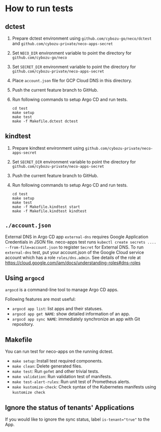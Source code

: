 How to run tests
================

dctest
------

1. Prepare dctest environment using `github.com/cybozu-go/neco/dctest` and `github.com/cybozu-private/neco-apps-secret`
2. Set `NECO_DIR` environment variable to point the directory for `github.com/cybozu-go/neco`
3. Set `SECRET_DIR` environment variable to point the directory for `github.com/cybozu-private/neco-apps-secret`
4. Place `account.json` file for GCP Cloud DNS in this directory.
5. Push the current feature branch to GitHub.
6. Run following commands to setup Argo CD and run tests.

    ```console
    cd test
    make setup
    make test
    make -f Makefile.dctest dctest
    ```

kindtest
--------

1. Prepare kindtest environment using `github.com/cybozu-private/neco-apps-secret`
2. Set `SECRET_DIR` environment variable to point the directory for `github.com/cybozu-private/neco-apps-secret`
3. Push the current feature branch to GitHub.
4. Run following commands to setup Argo CD and run tests.

    ```console
    cd test
    make setup
    make test
    make -f Makefile.kindtest start
    make -f Makefile.kindtest kindtest
    ```

`./account.json`
----------------

External DNS in Argo CD app `external-dns` requires Google Application Credentials in JSON file.
neco-apps test runs `kubectl create secrets .... --from-file=account.json` to register `Secret` for External DNS.
To run `external-dns` test, put your account.json of the Google Cloud service account which has a role `roles/dns.admin`.
See details of the role at https://cloud.google.com/iam/docs/understanding-roles#dns-roles

Using `argocd`
--------------

`argocd` is a command-line tool to manage Argo CD apps.

Following features are most useful:

- `argocd app list`: list apps and their statuses.
- `argocd app get NAME`: show detailed information of an app.
- `argocd app sync NAME`: immediately synchronize an app with Git repository.

Makefile
--------

You can run test for neco-apps on the running dctest.

- `make setup`: Install test required components.
- `make clean`: Delete generated files.
- `make test`: Run `gofmt` and other trivial tests.
- `make validation`: Run validation test of manifests.
- `make test-alert-rules`: Run unit test of Prometheus alerts.
- `make kustomize-check`: Check syntax of the Kubernetes manifests using `kustomize check`

Ignore the status of tenants' Applications
------------------------------------------
If you would like to ignore the sync status, label `is-tenant="true"` to the App.
